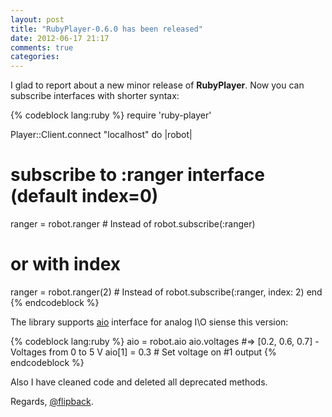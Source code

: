 ```yaml
---
layout: post
title: "RubyPlayer-0.6.0 has been released"
date: 2012-06-17 21:17
comments: true
categories: 
---
```


I glad to report about a new minor release of **RubyPlayer**. Now you can subscribe interfaces with
shorter syntax:

{% codeblock lang:ruby %}
require 'ruby-player'

Player::Client.connect "localhost" do |robot|
  # subscribe to :ranger interface (default index=0)
  ranger = robot.ranger # Instead of robot.subscribe(:ranger)
  # or with index
  ranger = robot.ranger(2) # Instead of robot.subscribe(:ranger, index: 2)
end
{% endcodeblock %}

<!-- more -->

The library supports [aio](http://playerstage.sourceforge.net/doc/Player-svn/player/group__interface__aio.html) interface 
for analog I\O siense this version:

{% codeblock lang:ruby %}
aio = robot.aio
aio.voltages #=> [0.2, 0.6, 0.7] - Voltages from 0 to 5 V
aio[1] = 0.3 # Set voltage on #1 output
{% endcodeblock %}

Also I have cleaned code and deleted all deprecated methods.

Regards, [@flipback](https://github.com/flipback).
